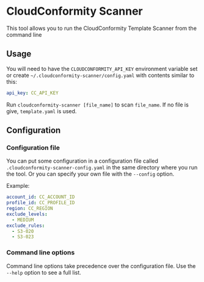 # CloudConformity Scanner
This tool allows you to run the CloudConformity Template Scanner from the command line

## Usage
You will need to have the `CLOUDCONFORMITY_API_KEY` environment variable set or create
`~/.cloudconformity-scanner/config.yaml` with contents similar to this:

```yaml
api_key: CC_API_KEY
```

Run `cloudconformity-scanner [file_name]` to scan `file_name`. If no file is give, `template.yaml`
is used.

## Configuration
### Configuration file
You can put some configuration in a configuration file called `.cloudconformity-scanner-config.yaml`
in the same directory where you run the tool. Or you can specify your own file with the `--config`
option.

Example:
```yaml
account_id: CC_ACCOUNT_ID
profile_id: CC_PROFILE_ID
region: CC_REGION
exclude_levels:
  - MEDIUM
exclude_rules:
  - S3-020
  - S3-023
```

### Command line options
Command line options take precedence over the configuration file. Use the `--help` option to see a full list.
